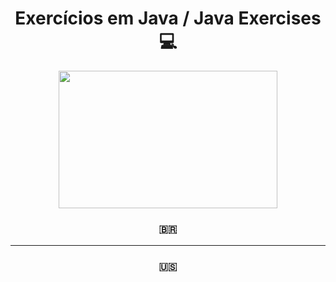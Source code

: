 <div align="center">
<h1> Exercícios em Java / Java Exercises 💻 </h1>
</div>

<div align="center">
   <img src="https://user-images.githubusercontent.com/114448911/215641399-802256cf-a38b-4de4-823c-3a1a961a0289.gif" width="350px" height="220px">
</div>

<div align="center">
<h3> 🇧🇷 </h3>
</div>


-----------------------------------------------------------------------------------------------------------------------------------------------------------

<div align="center">
<h3> 🇺🇸 </h3>
</div>
